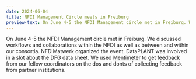 ```yaml
---
date: 2024-06-04
title: NFDI Management Circle meets in Freiburg
preview-text: On June 4-5 the NFDI Management circle met in Freiburg. We discussed workflows and collaborations within the NFDI as well as between and within our consortia...
---
```

On June 4-5 the NFDI Management circle met in Freiburg. We discussed workflows and collaborations within the NFDI as well as between and within our consortia. NFDIMatwerk organized the event. DataPLANT was involved in a slot about the DFG data sheet. We used [Mentimeter](https://www.mentimeter.com/de-DE) to get feedback from our fellow coordinators on the dos and donts of collecting feedback from partner institutions. 